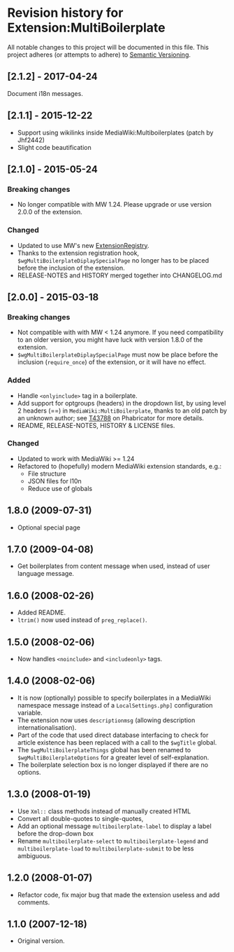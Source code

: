 Revision history for Extension:MultiBoilerplate
====================================================

All notable changes to this project will be documented in this file.
This project adheres (or attempts to adhere) to [Semantic Versioning](http://semver.org/).


## [2.1.2] - 2017-04-24
Document i18n messages.

## [2.1.1] - 2015-12-22
- Support using wikilinks inside MediaWiki:Multiboilerplates (patch by Jhf2442)
- Slight code beautification

## [2.1.0] - 2015-05-24

### Breaking changes
- No longer compatible with MW 1.24. Please upgrade or use version 2.0.0 of the extension.

### Changed
- Updated to use MW's new [ExtensionRegistry](https://www.mediawiki.org/wiki/Manual:Extension_registration).
- Thanks to the extension registration hook, `$wgMultiBoilerplateDiplaySpecialPage` no longer has to be placed
  before the inclusion of the extension.
- RELEASE-NOTES and HISTORY merged together into CHANGELOG.md


## [2.0.0] - 2015-03-18

### Breaking changes
- Not compatible with with MW < 1.24 anymore. If you need compatibility to an older version, you
  might have luck with version 1.8.0 of the extension.
- `$wgMultiBoilerplateDiplaySpecialPage` must now be place before the inclusion (`require_once`)
  of the extension, or it will have no effect.

### Added
- Handle `<onlyinclude>` tag in a boilerplate.
- Add support for optgroups (headers) in the dropdown list, by using level 2 headers (==)
  in `MediaWiki:MultiBoilerplate`, thanks to an old patch by an unknown author; see
  [T43788](https://phabricator.wikimedia.org/T43788) on Phabricator for more details.
- README, RELEASE-NOTES, HISTORY & LICENSE files.


### Changed
- Updated to work with MediaWiki >= 1.24
- Refactored to (hopefully) modern MediaWiki extension standards, e.g.:
    - File structure
    - JSON files for l10n
    - Reduce use of globals


## 1.8.0 (2009-07-31)
- Optional special page

## 1.7.0 (2009-04-08)
- Get boilerplates from content message when used, instead of user language message.


## 1.6.0 (2008-02-26)
- Added README.
- `ltrim()` now used instead of `preg_replace()`.

## 1.5.0 (2008-02-06)
- Now handles `<noinclude>` and `<includeonly>` tags.

## 1.4.0 (2008-02-06)
- It is now (optionally) possible to specify boilerplates in a MediaWiki namespace message
  instead of a `LocalSettings.php]` configuration variable.
- The extension now uses `descriptionmsg` (allowing description internationalisation).
- Part of the code that used direct database interfacing to check for article existence has been
  replaced with a call to the `$wgTitle` global.
- The `$wgMultiBoilerplateThings` global has been renamed to `$wgMultiBoilerplateOptions`
  for a greater level of self-explanation.
- The boilerplate selection box is no longer displayed if there are no options.

## 1.3.0 (2008-01-19)
- Use `Xml::` class methods instead of manually created HTML
- Convert all double-quotes to single-quotes,
- Add an optional message `multiboilerplate-label` to display a label before
  the drop-down box
- Rename `multiboilerplate-select` to `multiboilerplate-legend` and
  `multiboilerplate-load` to `multiboilerplate-submit` to be less ambiguous.

## 1.2.0 (2008-01-07)
- Refactor code, fix major bug that made the extension useless and add comments.

## 1.1.0 (2007-12-18)
- Original version.
